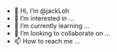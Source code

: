 - 👋 Hi, I’m @jackLoh
- 👀 I’m interested in ...
- 🌱 I’m currently learning ...
- 💞️ I’m looking to collaborate on ...
- 📫 How to reach me ...

<!---
jackLoh/jackLoh is a ✨ special ✨ repository because its `README.md` (this file) appears on your GitHub profile.
You can click the Preview link to take a look at your changes.
--->

